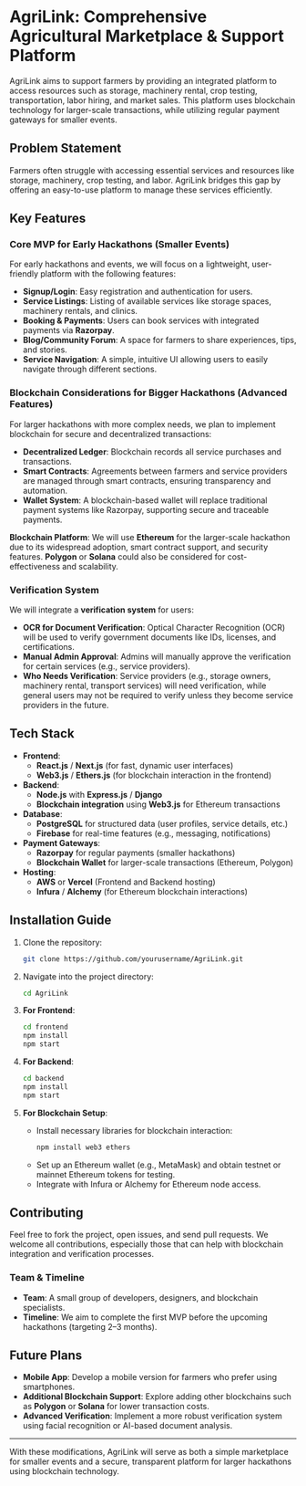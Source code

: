 # AgriLink: Comprehensive Agricultural Marketplace & Support Platform

AgriLink aims to support farmers by providing an integrated platform to access resources such as storage, machinery rental, crop testing, transportation, labor hiring, and market sales. This platform uses blockchain technology for larger-scale transactions, while utilizing regular payment gateways for smaller events.

## Problem Statement

Farmers often struggle with accessing essential services and resources like storage, machinery, crop testing, and labor. AgriLink bridges this gap by offering an easy-to-use platform to manage these services efficiently.

## Key Features

### Core MVP for Early Hackathons (Smaller Events)
For early hackathons and events, we will focus on a lightweight, user-friendly platform with the following features:
- **Signup/Login**: Easy registration and authentication for users.
- **Service Listings**: Listing of available services like storage spaces, machinery rentals, and clinics.
- **Booking & Payments**: Users can book services with integrated payments via **Razorpay**.
- **Blog/Community Forum**: A space for farmers to share experiences, tips, and stories.
- **Service Navigation**: A simple, intuitive UI allowing users to easily navigate through different sections.

### Blockchain Considerations for Bigger Hackathons (Advanced Features)
For larger hackathons with more complex needs, we plan to implement blockchain for secure and decentralized transactions:
- **Decentralized Ledger**: Blockchain records all service purchases and transactions.
- **Smart Contracts**: Agreements between farmers and service providers are managed through smart contracts, ensuring transparency and automation.
- **Wallet System**: A blockchain-based wallet will replace traditional payment systems like Razorpay, supporting secure and traceable payments.
  
**Blockchain Platform**: We will use **Ethereum** for the larger-scale hackathon due to its widespread adoption, smart contract support, and security features. **Polygon** or **Solana** could also be considered for cost-effectiveness and scalability.

### Verification System
We will integrate a **verification system** for users:
- **OCR for Document Verification**: Optical Character Recognition (OCR) will be used to verify government documents like IDs, licenses, and certifications.
- **Manual Admin Approval**: Admins will manually approve the verification for certain services (e.g., service providers).
- **Who Needs Verification**: Service providers (e.g., storage owners, machinery rental, transport services) will need verification, while general users may not be required to verify unless they become service providers in the future.

## Tech Stack

- **Frontend**: 
    - **React.js** / **Next.js** (for fast, dynamic user interfaces)
    - **Web3.js** / **Ethers.js** (for blockchain interaction in the frontend)
- **Backend**:
    - **Node.js** with **Express.js** / **Django**
    - **Blockchain integration** using **Web3.js** for Ethereum transactions
- **Database**: 
    - **PostgreSQL** for structured data (user profiles, service details, etc.)
    - **Firebase** for real-time features (e.g., messaging, notifications)
- **Payment Gateways**: 
    - **Razorpay** for regular payments (smaller hackathons)
    - **Blockchain Wallet** for larger-scale transactions (Ethereum, Polygon)
- **Hosting**:
    - **AWS** or **Vercel** (Frontend and Backend hosting)
    - **Infura** / **Alchemy** (for Ethereum blockchain interactions)

## Installation Guide

1. Clone the repository:
    ```bash
    git clone https://github.com/yourusername/AgriLink.git
    ```

2. Navigate into the project directory:
    ```bash
    cd AgriLink
    ```

3. **For Frontend**:
    ```bash
    cd frontend
    npm install
    npm start
    ```

4. **For Backend**:
    ```bash
    cd backend
    npm install
    npm start
    ```

5. **For Blockchain Setup**:
    - Install necessary libraries for blockchain interaction:
      ```bash
      npm install web3 ethers
      ```
    - Set up an Ethereum wallet (e.g., MetaMask) and obtain testnet or mainnet Ethereum tokens for testing.
    - Integrate with Infura or Alchemy for Ethereum node access.

## Contributing

Feel free to fork the project, open issues, and send pull requests. We welcome all contributions, especially those that can help with blockchain integration and verification processes. 

### Team & Timeline

- **Team**: A small group of developers, designers, and blockchain specialists.
- **Timeline**: We aim to complete the first MVP before the upcoming hackathons (targeting 2–3 months).

## Future Plans
- **Mobile App**: Develop a mobile version for farmers who prefer using smartphones.
- **Additional Blockchain Support**: Explore adding other blockchains such as **Polygon** or **Solana** for lower transaction costs.
- **Advanced Verification**: Implement a more robust verification system using facial recognition or AI-based document analysis.

---

With these modifications, AgriLink will serve as both a simple marketplace for smaller events and a secure, transparent platform for larger hackathons using blockchain technology.